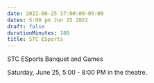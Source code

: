 ```yaml
---
date: 2022-06-25 17:00:00-05:00
dates: 5:00 pm Jun 25 2022
draft: false
durationMinutes: 180
title: STC ESports
---
```


STC ESports Banquet and Games

Saturday, June 25, 5:00 - 8:00 PM in the theatre.